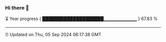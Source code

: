 ### Hi there 👋

⏳ Year progress { ████████████████████▁▁▁▁▁▁▁▁▁▁ } 67.83 %

---

⏰ Updated on Thu, 05 Sep 2024 06:17:38 GMT
